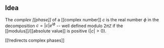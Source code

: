 
## Idea

The _complex [[phase]]_ of a [[complex number]] $c$ is the real number $\phi$ in the decomposition $c = {\vert c \vert} e^{i \phi}$ -- well defined modulo $2 \pi \mathbb{Z}$ if the [[modulus]]/[[absolute value]] is positive (${\vert c \vert} \gt 0$).




[[!redirects complex phases]]


